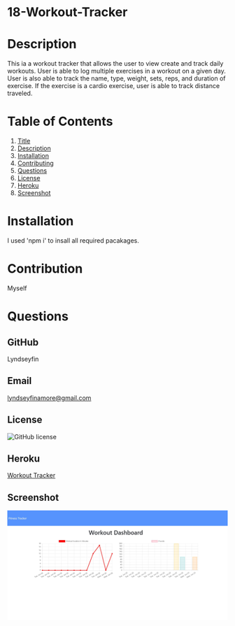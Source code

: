 # 18-Workout-Tracker

# Description
This ia a workout tracker that allows the user to view create and track daily workouts. User is able to log multiple exercises in a workout on a given day. User is also able to track the name, type, weight, sets, reps, and duration of exercise. If the exercise is a cardio exercise, user is able to track distance traveled.

# Table of Contents
1. [Title](Title)
2. [Description](#description)
3. [Installation](#installation)
4. [Contributing](#contribution)
5. [Questions](#questions)
6. [License](#license)
7. [Heroku](#Heroku)
8. [Screenshot](#screenshot)
# Installation 
I used 'npm i' to insall all required pacakages.
# Contribution
Myself
# Questions
## GitHub 
 Lyndseyfin
## Email 
 lyndseyfinamore@gmail.com
## License
![GitHub license](https://img.shields.io/badge/license-MIT-brightgreen)
## Heroku
<a href="https://safe-ridge-92206.herokuapp.com/exercise?id=60d3d6c2e3040800154206b7">Workout Tracker</a>

## Screenshot
![screenshot](images/wt.jpg)


